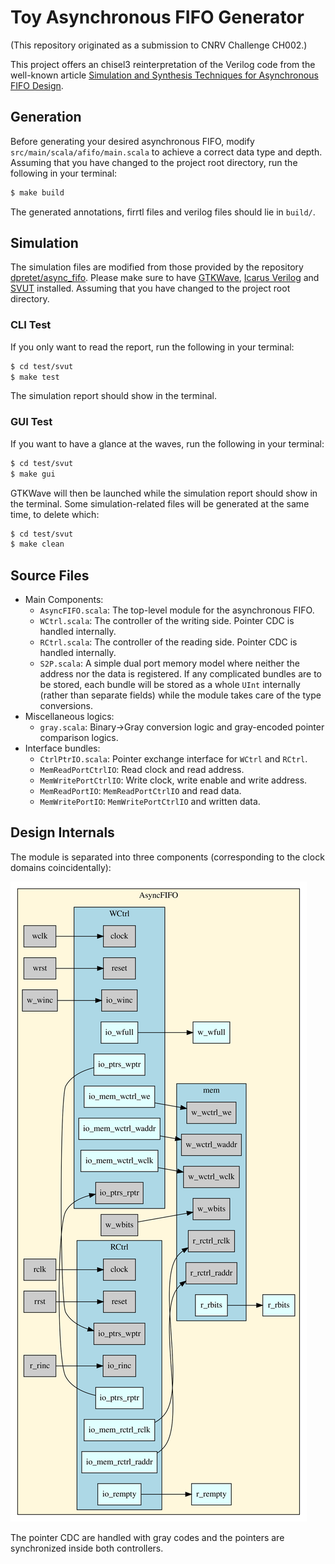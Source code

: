Toy Asynchronous FIFO Generator
=======================

(This repository originated as a submission to CNRV Challenge CH002.)

This project offers an chisel3 reinterpretation of the Verilog code from the well-known article [Simulation and Synthesis Techniques for Asynchronous FIFO Design](http://www.sunburst-design.com/papers/CummingsSNUG2002SJ_FIFO1.pdf).

## Generation

Before generating your desired asynchronous FIFO, modify `src/main/scala/afifo/main.scala` to achieve a correct data type and depth. Assuming that you have changed to the project root directory, run the following in your terminal:

```bash
$ make build
```

The generated annotations, firrtl files and verilog files should lie in `build/`.

## Simulation

The simulation files are modified from those provided by the repository [dpretet/async_fifo](https://github.com/dpretet/async_fifo). Please make sure to have [GTKWave](http://gtkwave.sourceforge.net/), [Icarus Verilog](http://iverilog.icarus.com/) and [SVUT](https://github.com/dpretet/svut) installed. Assuming that you have changed to the project root directory.

### CLI Test

If you only want to read the report, run the following in your terminal:

```bash
$ cd test/svut
$ make test
```

The simulation report should show in the terminal.

### GUI Test

If you want to have a glance at the waves, run the following in your terminal:

```bash
$ cd test/svut
$ make gui
```

GTKWave will then be launched while the simulation report should show in the terminal. Some simulation-related files will be generated at the same time, to delete which:

```bash
$ cd test/svut
$ make clean
```

## Source Files

* Main Components:
  * `AsyncFIFO.scala`: The top-level module for the asynchronous FIFO.
  * `WCtrl.scala`: The controller of the writing side. Pointer CDC is handled internally.
  * `RCtrl.scala`: The controller of the reading side. Pointer CDC is handled internally.
  * `S2P.scala`: A simple dual port memory model where neither the address nor the data is registered. If any complicated bundles are to be stored, each bundle will be stored as a whole `UInt` internally (rather than separate fields) while the module takes care of the type conversions.
* Miscellaneous logics:
  * `gray.scala`: Binary->Gray conversion logic and gray-encoded pointer comparison logics.
* Interface bundles:
  * `CtrlPtrIO.scala`: Pointer exchange interface for `WCtrl` and `RCtrl`.
  * `MemReadPortCtrlIO`: Read clock and read address.
  * `MemWritePortCtrlIO`: Write clock, write enable and write address.
  * `MemReadPortIO`:  `MemReadPortCtrlIO` and read data.
  * `MemWritePortIO`:  `MemWritePortCtrlIO` and written data.

## Design Internals

The module is separated into three components (corresponding to the clock domains coincidentally):

![AsyncFIFO Internal Hierarchy](image/AsyncFIFO.dot.svg)

The pointer CDC are handled with gray codes and the pointers are synchronized inside both controllers.
